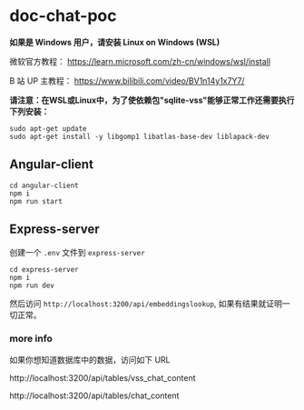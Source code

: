 # doc-chat-poc

**如果是 Windows 用户，请安装 Linux on Windows (WSL)**

微软官方教程：
https://learn.microsoft.com/zh-cn/windows/wsl/install

B 站 UP 主教程：
https://www.bilibili.com/video/BV1n14y1x7Y7/

**请注意：在WSL或Linux中，为了使依赖包"sqlite-vss"能够正常工作还需要执行下列安装：**
```
sudo apt-get update
sudo apt-get install -y libgomp1 libatlas-base-dev liblapack-dev
```

## Angular-client

```
cd angular-client
npm i
npm run start
```

## Express-server

创建一个 `.env` 文件到 `express-server`

```
cd express-server
npm i
npm run dev
```

然后访问 `http://localhost:3200/api/embeddingslookup`, 如果有结果就证明一切正常。

### more info

如果你想知道数据库中的数据，访问如下 URL

http://localhost:3200/api/tables/vss_chat_content

http://localhost:3200/api/tables/chat_content
